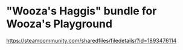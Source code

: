 # "Wooza's Haggis" bundle for Wooza's Playground

https://steamcommunity.com/sharedfiles/filedetails/?id=1893476114